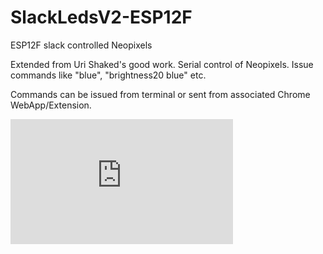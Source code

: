 # SlackLedsV2-ESP12F

ESP12F slack controlled Neopixels


Extended from Uri Shaked's good work. Serial control of Neopixels. Issue commands like "blue", "brightness20 blue" etc. 

Commands can be issued from terminal or sent from associated Chrome WebApp/Extension.  




<iframe width="356" height="200" src="https://www.youtube.com/embed/Wy8WlwN-bvc" frameborder="0" allow="autoplay; encrypted-media" allowfullscreen></iframe>
